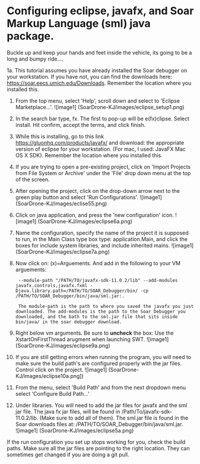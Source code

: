 # Configuring eclipse, javafx, and Soar Markup Language (sml) java package. 


Buckle up and keep your hands and feet inside the vehicle, its going to be a long and bumpy ride.... 

1a. This tutorial assumes you have already installed the Soar debugger on your workstation. If you have not, you can find the downloads here: https://soar.eecs.umich.edu/Downloads. Remember the location where you installed this. 


1. From the top menu, select 'Help', scroll down and select to 'Eclipse Marketplace...'. 
![image1] (SoarDrone-KJ/images/eclipse_setup1.png)


2. In the search bar type, fx. The first to pop-up will be e(fx)clipse. Select install. Hit confirm, accept the terms, and click finish. 

3. While this is installing, go to this link https://gluonhq.com/products/javafx/ and download: the appropriate version of eclipse for your workstation. (For mac, I used: JavaFX Mac OS X SDK). Remember the location where you installed this. 



4. If you are trying to open a pre-existing project, click on 'Import Projects from File System or Archive' under the 'File' drop down menu at the top of the screen. 

5. After opening the project, click on the drop-down arrow next to the green play button and select 'Run Configurations'. 
![image1] (SoarDrone-KJ/images/eclise55.png)

6. Click on java application, and press the 'new configuration' icon. 
![image1] (SoarDrone-KJ/images/eclipse6a.png)

7. Name the configuration, specify the name of the project it is supposed to run, in the Main Class type box type: application.Main, and click the boxes for include system libraries, and include inherited mains. 
![image1] (SoarDrone-KJ/images/eclipse7a.png)

8. Now click on: (x)=Arguements. And add in the following to your VM arguements:

		--module-path "/PATH/TO/javafx-sdk-11.0.2/lib" --add-modules javafx.controls,javafx.fxml -Djava.library.path=/PATH/TO/SOAR_Debugger/bin/ -cp /PATH/TO/SOAR_Debugger/bin/java/sml.jar:.

		The module-path is the path to where you saved the javafx you just downloaded. The add-modules is the path to the Soar Debugger you downloaded, and the bath to the sml.jar file that sits inside bin/java/ in the soar debugger download. 

9. Right below vm arguments. Be sure to **uncheck** the box: Use the XstartOnFirstThread arugment when launching SWT. 
![image1] (SoarDrone-KJ/images/eclipse9a.png)

10. If you are still getting errors when running the program, you will need to make sure the build path's are configured properly with the jar files. Control click on the project. 
![image1] (SoarDrone-KJ/images/eclipse10a.png])

11. From the menu, select 'Build Path' and from the next dropdown menu select 'Configure Build Path...'

12. Under libraries. You will need to add the jar files for javafx and the sml jar file. The java fx jar files, will be found in /Path/To/javafx-sdk-11.0.2/lib. (Make sure to add all of them). The sml.jar file is found in the Soar downloads files at: /PATH/TO/SOAR_Debugger/bin/java/sml.jar.  
![image1] (SoarDrone-KJ/images/eclipse5a.png)


If the run configuration you set up stops working for you, check the build paths. Make sure all the jar files are pointing to the right location. They can sometimes get changed if you are doing a git pull. 











